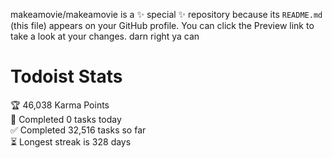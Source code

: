 makeamovie/makeamovie is a ✨ special ✨ repository because its `README.md` (this file) appears on your GitHub profile.
You can click the Preview link to take a look at your changes. darn right ya can

# Todoist Stats

<!-- TODO-IST:START -->
🏆  46,038 Karma Points           
🌸  Completed 0 tasks today           
✅  Completed 32,516 tasks so far           
⏳  Longest streak is 328 days
<!-- TODO-IST:END -->